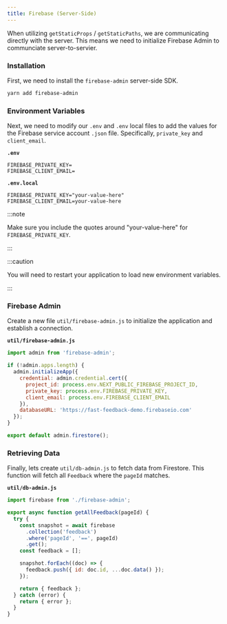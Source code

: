 ```yaml
---
title: Firebase (Server-Side)
---
```


When utilizing `getStaticProps` / `getStaticPaths`, we are communicating directly with the server.
This means we need to initialize Firebase Admin to communciate server-to-servier.

### Installation

First, we need to install the `firebase-admin` server-side SDK.

```bash
yarn add firebase-admin
```

### Environment Variables

Next, we need to modify our `.env` and `.env` local files to add the values for the Firebase service account `.json` file.
Specifically, `private_key` and `client_email`.

**`.env`**

```
FIREBASE_PRIVATE_KEY=
FIREBASE_CLIENT_EMAIL=
```

**`.env.local`**

```
FIREBASE_PRIVATE_KEY="your-value-here"
FIREBASE_CLIENT_EMAIL=your-value-here
```

:::note

Make sure you include the quotes around "your-value-here" for `FIREBASE_PRIVATE_KEY`.

:::

:::caution

You will need to restart your application to load new environment variables.

:::

### Firebase Admin

Create a new file `util/firebase-admin.js` to initialize the application and establish a connection.

**`util/firebase-admin.js`**

```javascript
import admin from 'firebase-admin';

if (!admin.apps.length) {
  admin.initializeApp({
    credential: admin.credential.cert({
      project_id: process.env.NEXT_PUBLIC_FIREBASE_PROJECT_ID,
      private_key: process.env.FIREBASE_PRIVATE_KEY,
      client_email: process.env.FIREBASE_CLIENT_EMAIL
    }),
    databaseURL: 'https://fast-feedback-demo.firebaseio.com'
  });
}

export default admin.firestore();
```

### Retrieving Data

Finally, lets create `util/db-admin.js` to fetch data from Firestore.
This function will fetch all `Feedback` where the `pageId` matches.

**`util/db-admin.js`**

```js
import firebase from './firebase-admin';

export async function getAllFeedback(pageId) {
  try {
    const snapshot = await firebase
      .collection('feedback')
      .where('pageId', '==', pageId)
      .get();
    const feedback = [];

    snapshot.forEach((doc) => {
      feedback.push({ id: doc.id, ...doc.data() });
    });

    return { feedback };
  } catch (error) {
    return { error };
  }
}
```
